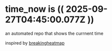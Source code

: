 # time_now is (( 2025-09-27T04:45:00.077Z ))

an automated repo that shows the currnent time

inspired by [breakingheatmap](https://github.com/breakingheatmap/breakingheatmap)